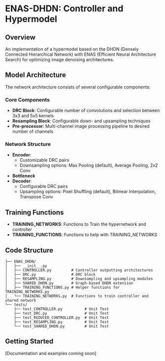 # ENAS-DHDN: Controller and Hypermodel

## Overview
An implementation of a hypermodel based on the DHDN (Densely Connected Hierarchical Network) with ENAS (Efficient Neural Architecture Search) for optimizing image denoising architectures.

## Model Architecture
The network architecture consists of several configurable components:

### Core Components
- **DRC Block**: Configurable number of convolutions and selection between 3x3 and 5x5 kernels
- **Resampling Block**: Configurable down- and upsampling techniques
- **Pre-processor**: Multi-channel image processing pipeline to desired number of channels

### Network Structure
- **Encoder**: 
  - Customizable DRC pairs
  - Downsampling options: Max Pooling (default), Average Pooling, 2x2 Conv
- **Bottleneck**
- **Decoder**:
  - Configurable DRC pairs
  - Upsampling options: Pixel Shuffling (default), Bilinear Interpolation, Transpose Conv

## Training Functions
- **TRAINING_NETWORKS**: Functions to Train the hypernetwork and controller
- **TRAINING_FUNCTIONS**: Functions to help with TRAINING_NETWORKS

## Code Structure

```
├── ENAS_DHDN/
|   ├── __init__.py
│   ├── CONTROLLER.py         # Controller outputting architectures
│   ├── DRC.py                # DRC block
│   ├── RESAMPLING.py         # Downsampling and upsampling modules
│   ├── SHARED_DHDN.py        # Graph-based DHDN extension
│   ├── TRAINING_FUNCTIONS.py # Helper functions for TRAINING_NETWORKS.py
│   └── TRAINING_NETWORKS.py  # Functions to train controller and shared network
└── tests/
    ├── test_CONTROLLER.py          # Unit Test
    ├── test_DRC.py                 # Unit Test
    ├── test_REDUCED_CONTROLLER.py  # Unit Test
    ├── test_RESAMPLING.py          # Unit Test
    └── test_SHARED_DHDN.py         # Unit Test
```

## Getting Started
[Documentation and examples coming soon]